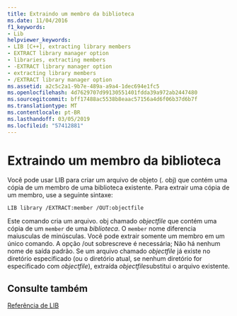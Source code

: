 ```yaml
---
title: Extraindo um membro da biblioteca
ms.date: 11/04/2016
f1_keywords:
- Lib
helpviewer_keywords:
- LIB [C++], extracting library members
- EXTRACT library manager option
- libraries, extracting members
- -EXTRACT library manager option
- extracting library members
- /EXTRACT library manager option
ms.assetid: a2c5c2a1-9b7e-489a-a9a4-1dec694e1fc5
ms.openlocfilehash: 4d7629707d99130551401fdda39a972ab2447480
ms.sourcegitcommit: bff17488ac5538b8eaac57156a4d6f06b37d6b7f
ms.translationtype: MT
ms.contentlocale: pt-BR
ms.lasthandoff: 03/05/2019
ms.locfileid: "57412881"
---
```

# <a name="extracting-a-library-member"></a>Extraindo um membro da biblioteca

Você pode usar LIB para criar um arquivo de objeto (. obj) que contém uma cópia de um membro de uma biblioteca existente. Para extrair uma cópia de um membro, use a seguinte sintaxe:

```
LIB library /EXTRACT:member /OUT:objectfile
```

Este comando cria um arquivo. obj chamado *objectfile* que contém uma cópia de um `member` de uma *biblioteca*. O `member` nome diferencia maiusculas de minúsculas. Você pode extrair somente um membro em um único comando. A opção /out sobrescreve é necessária; Não há nenhum nome de saída padrão. Se um arquivo chamado *objectfile* já existe no diretório especificado (ou o diretório atual, se nenhum diretório for especificado com *objectfile*), extraída *objectfile*substitui o arquivo existente.

## <a name="see-also"></a>Consulte também

[Referência de LIB](../../build/reference/lib-reference.md)

